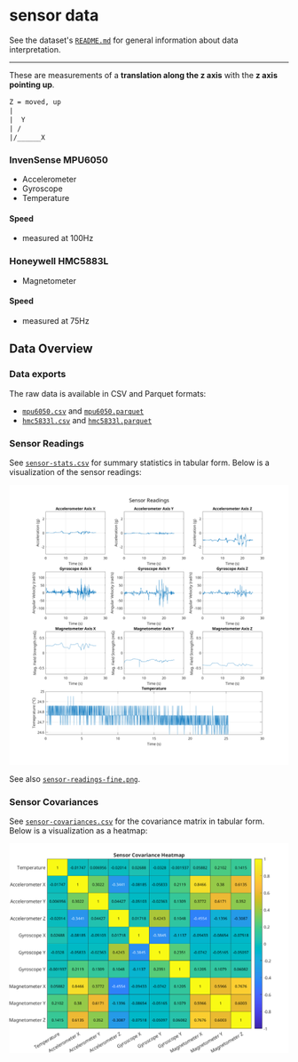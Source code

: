 # sensor data

See the dataset's [`README.md`](../README.md) for general information about data interpretation.

---

These are measurements of a **translation along the z axis** with the **z axis pointing up**.

    Z = moved, up
    |
    |  Y
    | /
    |/______X

### InvenSense MPU6050

- Accelerometer
- Gyroscope
- Temperature

#### Speed

- measured at 100Hz

### Honeywell HMC5883L

- Magnetometer

#### Speed

- measured at 75Hz

## Data Overview

### Data exports

The raw data is available in CSV and Parquet formats:

- [`mpu6050.csv`](mpu6050.csv) and [`mpu6050.parquet`](mpu6050.parquet)
- [`hmc5833l.csv`](mpu6050.csv) and [`hmc5833l.parquet`](mpu6050.parquet)

### Sensor Readings

See [`sensor-stats.csv`](sensor-stats.csv) for summary statistics in tabular form. Below is a visualization of the sensor readings:

![Sensor Readings](sensor-readings.png)

See also [`sensor-readings-fine.png`](sensor-readings-fine.png).

### Sensor Covariances

See [`sensor-covariances.csv`](sensor-covariances.csv) for the covariance matrix in tabular form. Below is a visualization as a heatmap:

![Sensor Covariances](sensor-covariances.png)

